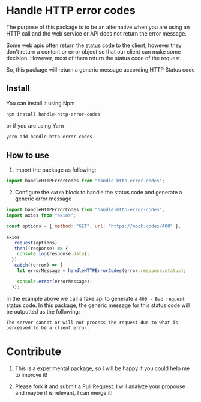 # Handle HTTP error codes

The purpose of this package is to be an alternative when you are using an HTTP call and the web service or API does not return the error message.

Some web apis often return the status code to the client, however they don't return a content or error object so that our client can make some decision. However, most of them return the status code of the request.

So, this package will return a generic message according HTTP Status code

## Install

You can install it using Npm

```bash
npm install handle-http-error-codes
```

or if you are using Yarn

```bash
yarn add handle-http-error-codes
```

## How to use

1. Import the package as following:

```javascript
import handleHTTPErrorCodes from "handle-http-error-codes";
```

2. Configure the `catch` block to handle the status code and generate a generic error message

```javascript
import handleHTTPErrorCodes from "handle-http-error-codes";
import axios from "axios";

const options = { method: "GET", url: "https://mock.codes/400" };

axios
  .request(options)
  .then((response) => {
    console.log(response.data);
  })
  .catch((error) => {
    let errorMessage = handleHTTPErrorCodes(error.response.status);

    console.error(errorMessage);
  });
```

In the example above we call a fake api to generate a `400 - Bad request` status code. In this package, the generic message for this status code will be outputted as the following:

`The server cannot or will not process the request due to what is perceived to be a client error.`

# Contribute

1. This is a experimental package, so I will be happy if you could help me to improve it!

2. Please fork it and submit a Pull Request. I will analyze your propouse and maybe if is relevant, I can merge it!
